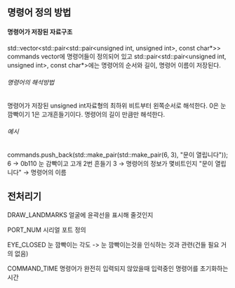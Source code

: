 ## 명령어 정의 방법
#### 명령어가 저장된 자료구조
std::vector<std::pair<std::pair<unsigned int, unsigned int>, const char*>> commands
vector에 명령어들이 정의되어 있고 std::pair<std::pair<unsigned int, unsigned int>, const char*>에는 명령어의 순서와 길이, 명령어 이름이 저장된다.
###### 명령어의 해석방법
명령어가 저장된 unsigned int자료형의 최하위 비트부터 왼쪽순서로 해석한다. 0은 눈깜빡이기 1은 고개흔들기이다. 명령어의 길이 만큼만 해석한다.
###### 예시
commands.push_back(std::make_pair(std::make_pair(6, 3), "문이 열립니다"));
6                   → 0b110 눈 감빡이고 고개 2번 흔들기
3                   → 명령어의 정보가 몇비트인지
"문이 열립니다"     → 명령어의 이름

## 전처리기

DRAW_LANDMARKS  얼굴에 윤곽선을 표시해 줄것인지

PORT_NUM        시리얼 포트 정의

EYE_CLOSED      눈 깜빡이는 각도 -> 눈 깜빡이는것을 인식하는 것과 관련(건들 필요 거의 없음)

COMMAND_TIME    명령어가 완전히 입력되지 않았을때 입력중인 명령어를 초기화하는 시간
